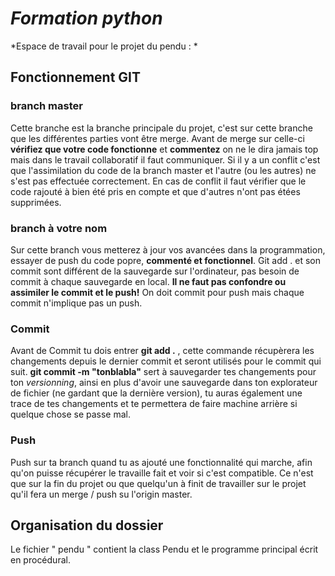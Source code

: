 # __*Formation python*__

*Espace de travail pour le projet du pendu : *

## Fonctionnement GIT

### branch master
Cette branche est la branche principale du projet, c'est sur cette branche que les différentes parties vont être merge.
Avant de merge sur celle-ci **vérifiez que votre code fonctionne** et **commentez** on ne le dira jamais top mais dans le travail collaboratif il faut communiquer.
Si il y a un conflit c'est que l'assimilation du code de la branch master et l'autre (ou les autres) ne s'est pas effectuée correctement.
En cas de conflit il faut vérifier que le code rajouté à bien été pris en compte et que d'autres n'ont pas étées supprimées.
   
### branch à votre nom
Sur cette branch vous metterez à jour vos avancées dans la programmation, essayer de push du code popre, **commenté et fonctionnel**.
Git add . et son commit sont différent de la sauvegarde sur l'ordinateur, pas besoin de commit à chaque sauvegarde en local.
**Il ne faut pas confondre ou assimiler le commit et le push!** On doit commit pour push mais chaque commit n'implique pas un push.

### Commit 
Avant de Commit tu dois entrer __git add .__ , cette commande récupèrera les changements depuis le dernier commit et seront utilisés pour le commit qui suit.
__git commit -m "tonblabla"__ sert à sauvegarder tes changements pour ton *versionning*, ainsi en plus d'avoir une sauvegarde dans ton explorateur de fichier (ne gardant que la dernière version),
tu auras également une trace de tes changements et te permettera de faire machine arrière si quelque chose se passe mal.

### Push
Push sur ta branch quand tu as ajouté une fonctionnalité qui marche, afin qu'on puisse récupérer le travaille fait et voir si c'est compatible.
Ce n'est que sur la fin du projet ou que quelqu'un à finit de travailler sur le projet qu'il fera un merge / push su l'origin master.

## Organisation du dossier
Le fichier " pendu " contient la class Pendu et le programme principal écrit en procédural.


